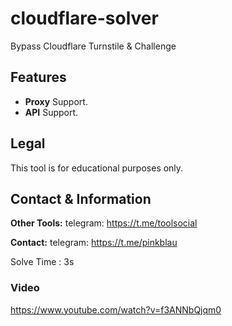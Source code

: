 # cloudflare-solver
Bypass Cloudflare Turnstile &amp; Challenge



## Features
- **Proxy** Support.
- **API** Support.

## Legal
This tool is for educational purposes only.

## Contact & Information
**Other Tools:** telegram: https://t.me/toolsocial

**Contact:** telegram: https://t.me/pinkblau

Solve Time : 3s

### Video

https://www.youtube.com/watch?v=f3ANNbQjqm0
